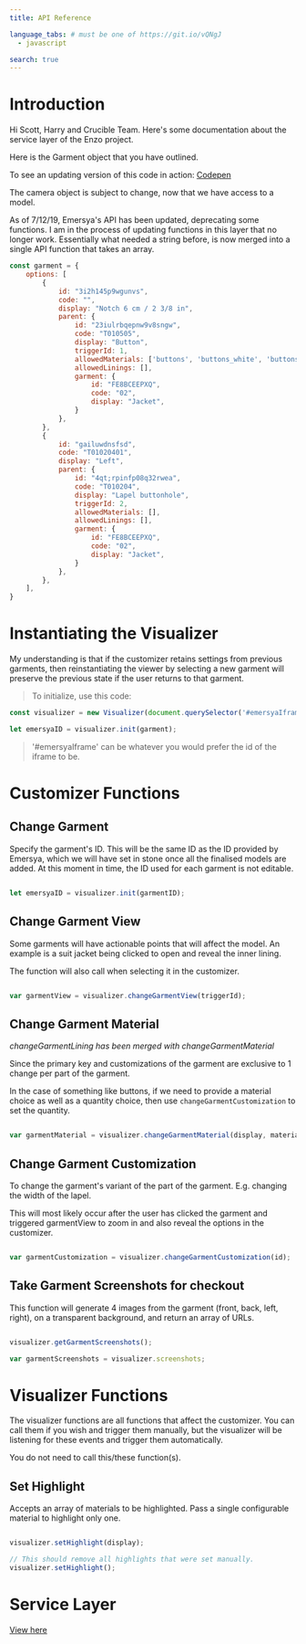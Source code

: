 ```yaml
---
title: API Reference

language_tabs: # must be one of https://git.io/vQNgJ
  - javascript

search: true
---
```


# Introduction

Hi Scott, Harry and Crucible Team. Here's some documentation about the service layer of the Enzo project.

Here is the Garment object that you have outlined.

To see an updating version of this code in action:
[Codepen](https://codepen.io/kylegriffin/pen/qBBoQGr?editors=1011)

The camera object is subject to change, now that we have access to a model.

As of 7/12/19, Emersya's API has been updated, deprecating some functions. I am in the process of updating functions in this layer that no longer work. Essentially what needed a string before, is now merged into a single API function that takes an array.


```javascript
const garment = {
    options: [
        {
            id: "3i2h145p9wgunvs",
            code: "",
            display: "Notch 6 cm / 2 3/8 in",
            parent: {
                id: "23iulrbqepnw9v8sngw",
                code: "T010505",
                display: "Button",
                triggerId: 1,
                allowedMaterials: ['buttons', 'buttons_white', 'buttons_red'],
                allowedLinings: [],
                garment: {
                    id: "FE8BCEEPXQ",
                    code: "02",
                    display: "Jacket",
                }
            },
        },
        {
            id: "gailuwdnsfsd",
            code: "T01020401",
            display: "Left",
            parent: {
                id: "4qt;rpinfp08q32rwea",
                code: "T010204",
				display: "Lapel buttonhole",
                triggerId: 2,
                allowedMaterials: [],
                allowedLinings: [],
                garment: {
                    id: "FE8BCEEPXQ",
                    code: "02",
                    display: "Jacket",
                }
            },
        },
    ],
}
```


# Instantiating the Visualizer

My understanding is that if the customizer retains settings from previous garments, then reinstantiating the viewer by selecting a new garment will preserve the previous state if the user returns to that garment.

> To initialize, use this code:

```javascript
const visualizer = new Visualizer(document.querySelector('#emersyaIframe'));

let emersyaID = visualizer.init(garment);
```

> '#emersyaIframe' can be whatever you would prefer the id of the iframe to be.


<!-- <aside class="notice">
You must replace <code>meowmeowmeow</code> with your personal API key.
</aside> -->

# Customizer Functions


## Change Garment

Specify the garment's ID. This will be the same ID as the ID provided by Emersya, which we will have set in stone once all the finalised models are added. At this moment in time, the ID used for each garment is not editable.

```javascript

let emersyaID = visualizer.init(garmentID);
```

## Change Garment View

Some garments will have actionable points that will affect the model. An example is a suit jacket being clicked to open and reveal the inner lining.

The function will also call when selecting it in the customizer.

```javascript

var garmentView = visualizer.changeGarmentView(triggerId);
```

## Change Garment Material

*changeGarmentLining has been merged with changeGarmentMaterial*

Since the primary key and customizations of the garment are exclusive to 1 change per part of the garment. 

In the case of something like buttons, if we need to provide a material choice as well as a quantity choice, then use `changeGarmentCustomization` to set the quantity.

```javascript

var garmentMaterial = visualizer.changeGarmentMaterial(display, material);
```

## Change Garment Customization

To change the garment's variant of the part of the garment. E.g. changing the width of the lapel.

This will most likely occur after the user has clicked the garment and triggered garmentView to zoom in and also reveal the options in the customizer.

```javascript

var garmentCustomization = visualizer.changeGarmentCustomization(id);
```

## Take Garment Screenshots for checkout

This function will generate 4 images from the garment (front, back, left, right), on a transparent background, and return an array of URLs.

```javascript

visualizer.getGarmentScreenshots();

var garmentScreenshots = visualizer.screenshots;
```


# Visualizer Functions

The visualizer functions are all functions that affect the customizer. You can call them if you wish and trigger them manually, but the visualizer will be listening for these events and trigger them automatically.

<div class="warning">You do not need to call this/these function(s).</div>

## Set Highlight

Accepts an array of materials to be highlighted. Pass a single configurable material to highlight only one.

```javascript

visualizer.setHighlight(display);

// This should remove all highlights that were set manually.
visualizer.setHighlight();

```

# Service Layer

<a href="https://github.com/cruciblecreative/cruciblecreative.github.io/blob/master/serviceLayer/EnzoServiceLayer.js" target="_blank">View here</a>


